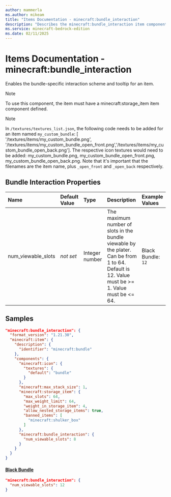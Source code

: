 ```yaml
---
author: mammerla
ms.author: mikeam
title: "Items Documentation - minecraft:bundle_interaction"
description: "Describes the minecraft:bundle_interaction item component"
ms.service: minecraft-bedrock-edition
ms.date: 02/11/2025 
---
```


# Items Documentation - minecraft:bundle_interaction

Enables the bundle-specific interaction scheme and tooltip for an item.

> [!Note]
> To use this component, the item must have a minecraft:storage_item item component defined.

> [!Note]
> In `/textures/textures_list.json`, the following code needs to be added for an item named `my_custom_bundle`: [ '<resource pack>/textures/items/my_custom_bundle.png', '<resource pack>/textures/items/my_custom_bundle_open_front.png','<resource pack>/textures/items/my_custom_bundle_open_back.png']. The respective icon textures would need to be added: my_custom_bundle.png, my_custom_bundle_open_front.png, my_custom_bundle_open_back.png. Note that it's important that the filenames are the item name, plus `_open_front` and `_open_back` respectively.


## Bundle Interaction Properties

|Name       |Default Value |Type |Description |Example Values |
|:----------|:-------------|:----|:-----------|:------------- |
| num_viewable_slots | *not set* | Integer number | The maximum number of slots in the bundle viewable by the plater. Can be from 1 to 64. Default is 12. Value must be >= 1. Value must be <= 64. | Black Bundle: `12` | 

## Samples


```json
"minecraft:bundle_interaction": {
  "format_version": "1.21.30",
  "minecraft:item": {
    "description": {
      "identifier": "minecraft:bundle"
    },
    "components": {
      "minecraft:icon": {
        "textures": {
          "default": "bundle"
        }
      },
      "minecraft:max_stack_size": 1,
      "minecraft:storage_item": {
        "max_slots": 64,
        "max_weight_limit": 64,
        "weight_in_storage_item": 4,
        "allow_nested_storage_items": true,
        "banned_items": [
          "minecraft:shulker_box"
        ]
      },
      "minecraft:bundle_interaction": {
        "num_viewable_slots": 8
      }
    }
  }
}
```

#### [Black Bundle](https://github.com/Mojang/bedrock-samples/tree/preview/behavior_pack/items/black_bundle.json)


```json
"minecraft:bundle_interaction": {
  "num_viewable_slots": 12
}
```
